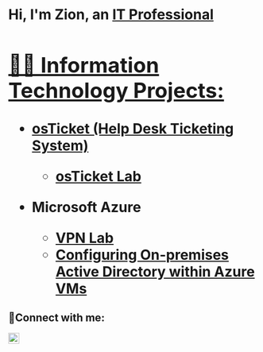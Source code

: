 <h1>Hi, I'm Zion, an <a href="https://www.linkedin.com/in/zionehopkins/">IT Professional

<h2>👨‍💻 Information Technology Projects:</h2>

- <b>osTicket (Help Desk Ticketing System)</b>
  - [osTicket Lab](https://github.com/ZionHopkins/osticket-prereqs)
 
- <b>Microsoft Azure</b>
  - [VPN Lab](https://github.com/ZionHopkins/VPN-Lab)
  - [Configuring On-premises Active Directory within Azure VMs](https://github.com/ZionHopkins/Configuring-On-premises-Active-Directory-within-Azure-VMs)

<h2>🤳Connect with me:</h2>

[<img align="left" alt="Zion | LinkedIn" width="22px" src="https://cdn.jsdelivr.net/npm/simple-icons@v3/icons/linkedin.svg" />][linkedin]

[linkedin]: https://www.linkedin.com/in/zionehopkins/

